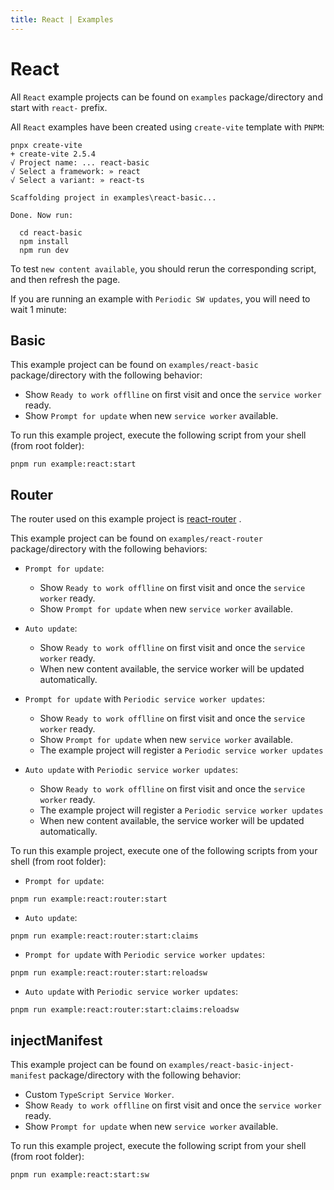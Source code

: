 ```yaml
---
title: React | Examples
---
```


# React

All `React` example projects can be found on `examples` package/directory and start with `react-` prefix.

All `React` examples have been created using `create-vite` template with `PNPM`:
```shell
pnpx create-vite
+ create-vite 2.5.4
√ Project name: ... react-basic
√ Select a framework: » react
√ Select a variant: » react-ts

Scaffolding project in examples\react-basic...

Done. Now run:

  cd react-basic
  npm install
  npm run dev
```

To test `new content available`, you should rerun the corresponding script, and then refresh the page.

If you are running an example with `Periodic SW updates`, you will need to wait 1 minute:
<HeuristicWorkboxWindow />

## Basic

This example project can be found on `examples/react-basic` package/directory with the following behavior:
- Show `Ready to work offlline` on first visit and once the `service worker` ready.
- Show `Prompt for update` when new `service worker` available.

To run this example project, execute the following script from your shell (from root folder):
```shell
pnpm run example:react:start
```

## Router

The router used on this example project is [react-router](https://reactrouter.com/) <outbound-link />.

This example project can be found on `examples/react-router` package/directory with the following behaviors:
- `Prompt for update`:
    - Show `Ready to work offlline` on first visit and once the `service worker` ready.
    - Show `Prompt for update` when new `service worker` available.

- `Auto update`:
    - Show `Ready to work offlline` on first visit and once the `service worker` ready.
    - When new content available, the service worker will be updated automatically.

- `Prompt for update` with `Periodic service worker updates`:
    - Show `Ready to work offlline` on first visit and once the `service worker` ready.
    - Show `Prompt for update` when new `service worker` available.
    - The example project will register a `Periodic service worker updates`

- `Auto update` with `Periodic service worker updates`:
    - Show `Ready to work offlline` on first visit and once the `service worker` ready.
    - The example project will register a `Periodic service worker updates`
    - When new content available, the service worker will be updated automatically.

To run this example project, execute one of the following scripts from your shell (from root folder):
- `Prompt for update`:
```shell
pnpm run example:react:router:start
```

- `Auto update`:
```shell
pnpm run example:react:router:start:claims
```

- `Prompt for update` with `Periodic service worker updates`:
```shell
pnpm run example:react:router:start:reloadsw
```

- `Auto update` with `Periodic service worker updates`:
```shell
pnpm run example:react:router:start:claims:reloadsw
```

## injectManifest

This example project can be found on `examples/react-basic-inject-manifest` package/directory with the following behavior:
- Custom `TypeScript Service Worker`.
- Show `Ready to work offlline` on first visit and once the `service worker` ready.
- Show `Prompt for update` when new `service worker` available.

To run this example project, execute the following script from your shell (from root folder):
```shell
pnpm run example:react:start:sw
```

